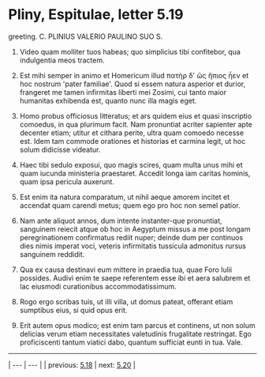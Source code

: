 # Pliny, Espitulae, letter 5.19

greeting. C. PLINIUS VALERIO PAULINO SUO S.



1. Video quam molliter tuos habeas; quo simplicius tibi confitebor, qua indulgentia meos tractem.



2. Est mihi semper in animo et Homericum illud πατὴρ δ' ὥς ἤπιος ἦεν et hoc nostrum 'pater familiae'. Quod si essem natura asperior et durior, frangeret me tamen infirmitas liberti mei Zosimi, cui tanto maior humanitas exhibenda est, quanto nunc illa magis eget.



3. Homo probus officiosus litteratus; et ars quidem eius et quasi inscriptio comoedus, in qua plurimum facit. Nam pronuntiat acriter sapienter apte decenter etiam; utitur et cithara perite, ultra quam comoedo necesse est. Idem tam commode orationes et historias et carmina legit, ut hoc solum didicisse videatur.



4. Haec tibi sedulo exposui, quo magis scires, quam multa unus mihi et quam iucunda ministeria praestaret. Accedit longa iam caritas hominis, quam ipsa pericula auxerunt.



5. Est enim ita natura comparatum, ut nihil aeque amorem incitet et accendat quam carendi metus; quem ego pro hoc non semel patior.



6. Nam ante aliquot annos, dum intente instanter-que pronuntiat, sanguinem reiecit atque ob hoc in Aegyptum missus a me post longam peregrinationem confirmatus rediit nuper; deinde dum per continuos dies nimis imperat voci, veteris infirmitatis tussicula admonitus rursus sanguinem reddidit.



7. Qua ex causa destinavi eum mittere in praedia tua, quae Foro Iulii possides. Audivi enim te saepe referentem esse ibi et aera salubrem et lac eiusmodi curationibus accommodatissimum.



8. Rogo ergo scribas tuis, ut illi villa, ut domus pateat, offerant etiam sumptibus eius, si quid opus erit.



9. Erit autem opus modico; est enim tam parcus et continens, ut non solum delicias verum etiam necessitates valetudinis frugalitate restringat. Ego proficiscenti tantum viatici dabo, quantum sufficiat eunti in tua. Vale.



---

| --- | --- |
| previous: [5.18](../5.18/) | next: [5.20](../5.20/) |